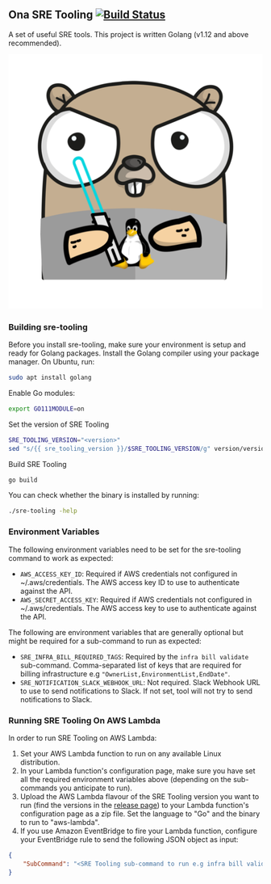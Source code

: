 ## Ona SRE Tooling [![Build Status](https://github.com/onaio/sre-tooling/workflows/CI/badge.svg)](https://github.com/onaio/sre-tooling/actions?query=workflow%3ACI)

A set of useful SRE tools. This project is written Golang (v1.12 and above recommended).

![Linux Gopher](./assets/gopher.png)

### Building sre-tooling

Before you install sre-tooling, make sure your environment is setup and ready for Golang packages. Install the Golang compiler using your package manager. On Ubuntu, run:

```sh
sudo apt install golang
```

Enable Go modules:

```sh
export GO111MODULE=on
```

Set the version of SRE Tooling

```sh
SRE_TOOLING_VERSION="<version>"
sed "s/{{ sre_tooling_version }}/$SRE_TOOLING_VERSION/g" version/version_string.go.tpl > version/version_string.go
```

Build SRE Tooling

```sh
go build
```

You can check whether the binary is installed by running:

```sh
./sre-tooling -help
```

### Environment Variables

The following environment variables need to be set for the sre-tooling command to work as expected:

- `AWS_ACCESS_KEY_ID`: Required if AWS credentials not configured in ~/.aws/credentials. The AWS access key ID to use to authenticate against the API.
- `AWS_SECRET_ACCESS_KEY`: Required if AWS credentials not configured in ~/.aws/credentials. The AWS access key to use to authenticate against the API.

The following are environment variables that are generally optional but might be required for a sub-command to run as expected:

- `SRE_INFRA_BILL_REQUIRED_TAGS`: Required by the `infra bill validate` sub-command. Comma-separated list of keys that are required for billing infrastructure e.g `"OwnerList,EnvironmentList,EndDate"`.
- `SRE_NOTIFICATION_SLACK_WEBHOOK_URL`: Not required. Slack Webhook URL to use to send notifications to Slack. If not set, tool will not try to send notifications to Slack.

### Running SRE Tooling On AWS Lambda

In order to run SRE Tooling on AWS Lambda:

1. Set your AWS Lambda function to run on any available Linux distribution.
1. In your Lambda function's configuration page, make sure you have set all the required environment variables above (depending on the sub-commands you anticipate to run).
1. Upload the AWS Lambda flavour of the SRE Tooling version you want to run (find the versions in the [release page](https://github.com/onaio/sre-tooling/releases)) to your Lambda function's configuration page as a zip file. Set the language to "Go" and the binary to run to "aws-lambda".
1. If you use Amazon EventBridge to fire your Lambda function, configure your EventBridge rule to send the following JSON object as input:

```json
{
    "SubCommand": "<SRE Tooling sub-command to run e.g infra bill validate -filter-provider=aws>"
}
```
